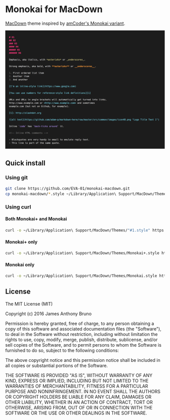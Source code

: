 # Monokai for MacDown

[MacDown](http://macdown.uranusjr.com/) theme inspired by [amCoder's Monokai variant](https://github.com/auiWorks/amCoder).

![Screenshot of Monokai for MacDown theme](https://raw.githubusercontent.com/EVA-01/monokai-macdown/master/monokai.png)

## Quick install

### Using git

```bash
git clone https://github.com/EVA-01/monokai-macdown.git
cp monokai-macdown/*.style ~/Library/Application\ Support/MacDown/Themes/
```

### Using curl

#### Both Monokai+ and Monokai

```bash
curl -o ~/Library/Application\ Support/MacDown/Themes/"#1.style" https://github.com/EVA-01/monokai-macdown/blob/master/{Monokai+,Monokai}.style
```

#### Monokai+ only

```bash
curl -o ~/Library/Application\ Support/MacDown/Themes/Monokai+.style https://github.com/EVA-01/monokai-macdown/blob/master/Monokai%2B.style
```

#### Monokai only

```bash
curl -o ~/Library/Application\ Support/MacDown/Themes/Monokai.style https://github.com/EVA-01/monokai-macdown/blob/master/Monokai.style
```

## License

The MIT License (MIT)

Copyright (c) 2016 James Anthony Bruno

Permission is hereby granted, free of charge, to any person obtaining a copy of
this software and associated documentation files (the "Software"), to deal in
the Software without restriction, including without limitation the rights to
use, copy, modify, merge, publish, distribute, sublicense, and/or sell copies of
the Software, and to permit persons to whom the Software is furnished to do so,
subject to the following conditions:

The above copyright notice and this permission notice shall be included in all
copies or substantial portions of the Software.

THE SOFTWARE IS PROVIDED "AS IS", WITHOUT WARRANTY OF ANY KIND, EXPRESS OR
IMPLIED, INCLUDING BUT NOT LIMITED TO THE WARRANTIES OF MERCHANTABILITY, FITNESS
FOR A PARTICULAR PURPOSE AND NONINFRINGEMENT. IN NO EVENT SHALL THE AUTHORS OR
COPYRIGHT HOLDERS BE LIABLE FOR ANY CLAIM, DAMAGES OR OTHER LIABILITY, WHETHER
IN AN ACTION OF CONTRACT, TORT OR OTHERWISE, ARISING FROM, OUT OF OR IN
CONNECTION WITH THE SOFTWARE OR THE USE OR OTHER DEALINGS IN THE SOFTWARE.
